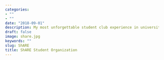 ```yaml
---
categories:
- ""
- ""
date: "2018-09-01"
description: My most unforgettable student club experience in university
draft: false
image: share.jpg
keywords: ""
slug: ShARE
title: ShARE Student Organization
---
```

